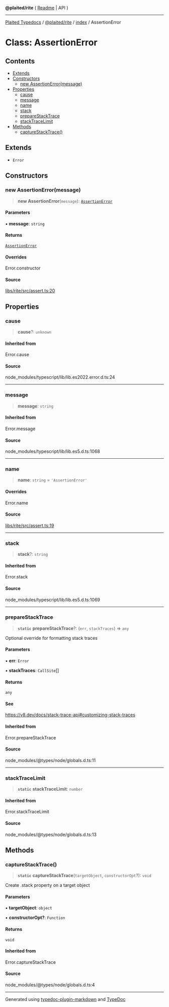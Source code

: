 **@plaited/rite** ( [Readme](../../README.md) \| API )

***

[Plaited Typedocs](../../../../modules.md) / [@plaited/rite](../../modules.md) / [index](../README.md) / AssertionError

# Class: AssertionError

## Contents

- [Extends](AssertionError.md#extends)
- [Constructors](AssertionError.md#constructors)
  - [new AssertionError(message)](AssertionError.md#new-assertionerrormessage)
- [Properties](AssertionError.md#properties)
  - [cause](AssertionError.md#cause)
  - [message](AssertionError.md#message)
  - [name](AssertionError.md#name)
  - [stack](AssertionError.md#stack)
  - [prepareStackTrace](AssertionError.md#preparestacktrace)
  - [stackTraceLimit](AssertionError.md#stacktracelimit)
- [Methods](AssertionError.md#methods)
  - [captureStackTrace()](AssertionError.md#capturestacktrace)

## Extends

- `Error`

## Constructors

### new AssertionError(message)

> **new AssertionError**(`message`): [`AssertionError`](AssertionError.md)

#### Parameters

▪ **message**: `string`

#### Returns

[`AssertionError`](AssertionError.md)

#### Overrides

Error.constructor

#### Source

[libs/rite/src/assert.ts:20](https://github.com/plaited/plaited/blob/b0dd907/libs/rite/src/assert.ts#L20)

## Properties

### cause

> **cause**?: `unknown`

#### Inherited from

Error.cause

#### Source

node\_modules/typescript/lib/lib.es2022.error.d.ts:24

***

### message

> **message**: `string`

#### Inherited from

Error.message

#### Source

node\_modules/typescript/lib/lib.es5.d.ts:1068

***

### name

> **name**: `string` = `'AssertionError'`

#### Overrides

Error.name

#### Source

[libs/rite/src/assert.ts:19](https://github.com/plaited/plaited/blob/b0dd907/libs/rite/src/assert.ts#L19)

***

### stack

> **stack**?: `string`

#### Inherited from

Error.stack

#### Source

node\_modules/typescript/lib/lib.es5.d.ts:1069

***

### prepareStackTrace

> **`static`** **prepareStackTrace**?: (`err`, `stackTraces`) => `any`

Optional override for formatting stack traces

#### Parameters

▪ **err**: `Error`

▪ **stackTraces**: `CallSite`[]

#### Returns

`any`

#### See

https://v8.dev/docs/stack-trace-api#customizing-stack-traces

#### Inherited from

Error.prepareStackTrace

#### Source

node\_modules/@types/node/globals.d.ts:11

***

### stackTraceLimit

> **`static`** **stackTraceLimit**: `number`

#### Inherited from

Error.stackTraceLimit

#### Source

node\_modules/@types/node/globals.d.ts:13

## Methods

### captureStackTrace()

> **`static`** **captureStackTrace**(`targetObject`, `constructorOpt`?): `void`

Create .stack property on a target object

#### Parameters

▪ **targetObject**: `object`

▪ **constructorOpt?**: `Function`

#### Returns

`void`

#### Inherited from

Error.captureStackTrace

#### Source

node\_modules/@types/node/globals.d.ts:4

***

Generated using [typedoc-plugin-markdown](https://www.npmjs.com/package/typedoc-plugin-markdown) and [TypeDoc](https://typedoc.org/)

